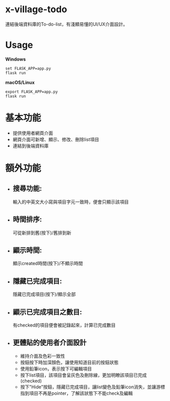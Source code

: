 # x-village-todo
連結後端資料庫的To-do-list，有淺顯易懂的UI/UX介面設計。

# Usage
**Windows**
```
set FLASK_APP=app.py
flask run
```
**macOS/Linux**
```
export FLASK_APP=app.py
flask run
```

# 基本功能
* 提供使用者網頁介面
* 網頁介面可新增、顯示、修改、刪除list項目
* 連結到後端資料庫

# 額外功能

* ## 搜尋功能:
  輸入的中英文大小寫與項目字元一致時，便會只顯示該項目
* ## 時間排序:
  可從新排到舊(按下)/舊排到新
* ## 顯示時間:
  顯示created時間(按下)/不顯示時間
* ## 隱藏已完成項目:
  隱藏已完成項目(按下)/顯示全部
* ## 顯示已完成項目之數目:
  有checked的項目便會被記錄起來，計算已完成數目
* ## 更體貼的使用者介面設計
  * 維持介面及色彩一致性
  * 按鈕按下時加深顏色，讓使用知道目前的按鈕狀態
  * 使用鉛筆icon，表示按下可編輯項目
  * 按下list項目，該項目會呈灰色及刪除線，更加明瞭該項目已完成(checked)
  * 按下"Hide"按鈕，隱藏已完成項目，讓list變色及鉛筆icon消失，並讓游標指到項目不再是pointer，了解該狀態下不能check及編輯


